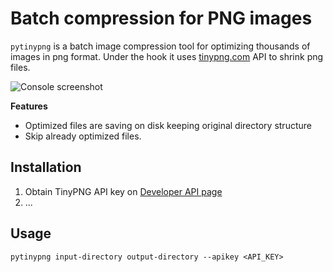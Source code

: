 #  Batch compression for PNG images

```pytinypng``` is a batch image compression tool for optimizing thousands of images in png format. Under the hook it uses [tinypng.com](http://tinypng.com) API to shrink png files.

![Console screenshot](https://raw.github.com/vasilcovsky/pytinypng/master/content/console1.png)

**Features**
 * Optimized files are saving on disk keeping original directory structure
 * Skip already optimized files.

## Installation
 1. Obtain TinyPNG API key on [Developer API page](https://api.tinypng.com/developers)
 2. ...

## Usage
```pytinypng input-directory output-directory --apikey <API_KEY>```
